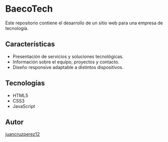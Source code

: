 # BaecoTech

Este repositorio contiene el desarrollo de un sitio web para una empresa de tecnología.

## Características

- Presentación de servicios y soluciones tecnológicas.
- Información sobre el equipo, proyectos y contacto.
- Diseño responsive adaptable a distintos dispositivos.

## Tecnologías

- HTML5
- CSS3
- JavaScript

## Autor

[juancruzperez12](https://github.com/juancruzperez12)
